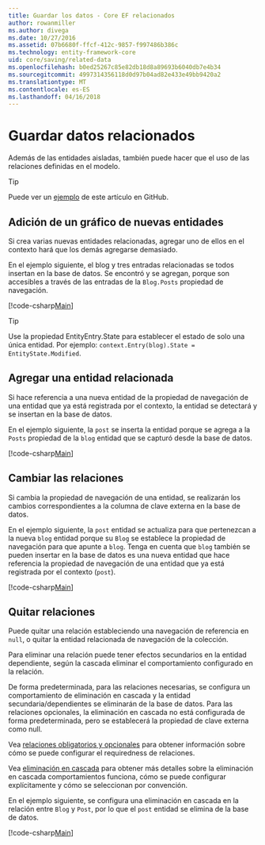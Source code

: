 ```yaml
---
title: Guardar los datos - Core EF relacionados
author: rowanmiller
ms.author: divega
ms.date: 10/27/2016
ms.assetid: 07b6680f-ffcf-412c-9857-f997486b386c
ms.technology: entity-framework-core
uid: core/saving/related-data
ms.openlocfilehash: b0ed25267c85e82db18d8a89693b6040db7e4b34
ms.sourcegitcommit: 4997314356118d0d97b04ad82e433e49bb9420a2
ms.translationtype: MT
ms.contentlocale: es-ES
ms.lasthandoff: 04/16/2018
---
```

# <a name="saving-related-data"></a>Guardar datos relacionados

Además de las entidades aisladas, también puede hacer que el uso de las relaciones definidas en el modelo.

> [!TIP]  
> Puede ver un [ejemplo](https://github.com/aspnet/EntityFramework.Docs/tree/master/samples/core/Saving/Saving/RelatedData/) de este artículo en GitHub.

## <a name="adding-a-graph-of-new-entities"></a>Adición de un gráfico de nuevas entidades

Si crea varias nuevas entidades relacionadas, agregar uno de ellos en el contexto hará que los demás agregarse demasiado.

En el ejemplo siguiente, el blog y tres entradas relacionadas se todos insertan en la base de datos. Se encontró y se agregan, porque son accesibles a través de las entradas de la `Blog.Posts` propiedad de navegación.

[!code-csharp[Main](../../../samples/core/Saving/Saving/RelatedData/Sample.cs#AddingGraphOfEntities)]

> [!TIP]  
> Use la propiedad EntityEntry.State para establecer el estado de solo una única entidad. Por ejemplo: `context.Entry(blog).State = EntityState.Modified`.

## <a name="adding-a-related-entity"></a>Agregar una entidad relacionada

Si hace referencia a una nueva entidad de la propiedad de navegación de una entidad que ya está registrada por el contexto, la entidad se detectará y se insertan en la base de datos.

En el ejemplo siguiente, la `post` se inserta la entidad porque se agrega a la `Posts` propiedad de la `blog` entidad que se capturó desde la base de datos.

[!code-csharp[Main](../../../samples/core/Saving/Saving/RelatedData/Sample.cs#AddingRelatedEntity)]

## <a name="changing-relationships"></a>Cambiar las relaciones

Si cambia la propiedad de navegación de una entidad, se realizarán los cambios correspondientes a la columna de clave externa en la base de datos.

En el ejemplo siguiente, la `post` entidad se actualiza para que pertenezcan a la nueva `blog` entidad porque su `Blog` se establece la propiedad de navegación para que apunte a `blog`. Tenga en cuenta que `blog` también se pueden insertar en la base de datos es una nueva entidad que hace referencia la propiedad de navegación de una entidad que ya está registrada por el contexto (`post`).

[!code-csharp[Main](../../../samples/core/Saving/Saving/RelatedData/Sample.cs#ChangingRelationships)]

## <a name="removing-relationships"></a>Quitar relaciones

Puede quitar una relación estableciendo una navegación de referencia en `null`, o quitar la entidad relacionada de navegación de la colección.

Para eliminar una relación puede tener efectos secundarios en la entidad dependiente, según la cascada eliminar el comportamiento configurado en la relación.

De forma predeterminada, para las relaciones necesarias, se configura un comportamiento de eliminación en cascada y la entidad secundaria/dependientes se eliminarán de la base de datos. Para las relaciones opcionales, la eliminación en cascada no está configurada de forma predeterminada, pero se establecerá la propiedad de clave externa como null.

Vea [relaciones obligatorios y opcionales](../modeling/relationships.md#required-and-optional-relationships) para obtener información sobre cómo se puede configurar el requiredness de relaciones.

Vea [eliminación en cascada](cascade-delete.md) para obtener más detalles sobre la eliminación en cascada comportamientos funciona, cómo se puede configurar explícitamente y cómo se seleccionan por convención.

En el ejemplo siguiente, se configura una eliminación en cascada en la relación entre `Blog` y `Post`, por lo que el `post` entidad se elimina de la base de datos.

[!code-csharp[Main](../../../samples/core/Saving/Saving/RelatedData/Sample.cs#RemovingRelationships)]
